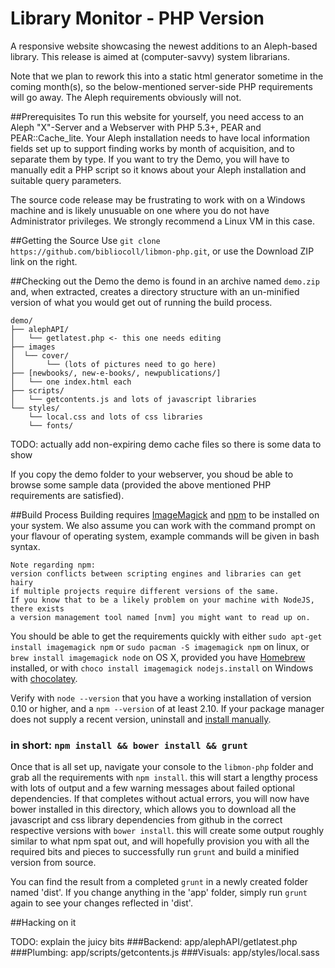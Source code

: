 # Library Monitor - PHP Version
A responsive website showcasing the newest additions to an Aleph-based library.
This release is aimed at (computer-savvy) system librarians.

Note that we plan to rework this into a static html generator sometime in the coming month(s),
so the below-mentioned server-side PHP requirements will go away. The Aleph requirements obviously will not.

##Prerequisites
To run this website for yourself, you need access to an Aleph "X"-Server and a Webserver with PHP 5.3+, PEAR and PEAR::Cache_lite.
Your Aleph installation needs to have local information fields set up to support finding works by month of acquisition, and to separate them by type.
If you want to try the Demo, you will have to manually edit a PHP script so it knows about your Aleph installation and suitable query parameters.

The source code release may be frustrating to work with on a Windows machine and is likely
unusuable on one where you do not have Administrator privileges. We strongly recommend a Linux VM in this case.

##Getting the Source
Use `git clone https://github.com/bibliocoll/libmon-php.git`, or use the Download ZIP link on the right.

##Checking out the Demo
the demo is found in an archive named `demo.zip` and, when extracted, creates a directory structure with an
un-minified version of what you would get out of running the build process.


```
demo/
├── alephAPI/
│   └── getlatest.php <- this one needs editing
├── images
│  └── cover/
│       └── (lots of pictures need to go here)
├── [newbooks/, new-e-books/, newpublications/]
│   └── one index.html each
├── scripts/
│   └── getcontents.js and lots of javascript libraries
└── styles/
    └── local.css and lots of css libraries
    └── fonts/
```

TODO: actually add non-expiring demo cache files so there is some data to show

If you copy the demo folder to your webserver, you shoud be able to browse some
sample data (provided the above mentioned PHP requirements are satisfied).

##Build Process
Building requires [ImageMagick] and [npm] to be installed on your system.
We also assume you can work with the command prompt on your flavour of operating system, example commands will be given in bash syntax.

```
Note regarding npm:
version conflicts between scripting engines and libraries can get hairy
if multiple projects require different versions of the same.
If you know that to be a likely problem on your machine with NodeJS, there exists
a version management tool named [nvm] you might want to read up on.
```

You should be able to get the requirements quickly with either
`sudo apt-get install imagemagick npm` or `sudo pacman -S imagemagick npm` on linux,
or `brew install imagemagick node` on OS X, provided you have [Homebrew] installed,
or with `choco install imagemagick nodejs.install` on Windows with [chocolatey].

Verify with `node --version` that you have a working installation of version 0.10 or higher,
and a `npm --version` of at least 2.10.
If your package manager does not supply a recent version, uninstall and [install manually].

### in short: `npm install && bower install && grunt`
Once that is all set up, navigate your console to the `libmon-php` folder and grab all the requirements with
`npm install`. this will start a lengthy process with lots of output and a few warning messages about failed optional dependencies.
If that completes without actual errors, you will now have bower installed in this directory, which allows you to download all the
javascript and css library dependencies from github in the correct respective versions with `bower install`. this will create some output roughly similar
to what npm spat out, and will hopefully provision you with all the required bits and pieces to successfully run `grunt` and build a minified version from source.

You can find the result from a completed `grunt` in a newly created folder named 'dist'.
If you change anything in the 'app' folder, simply run `grunt` again to see your changes reflected in 'dist'.

##Hacking on it

TODO: explain the juicy bits
###Backend: app/alephAPI/getlatest.php
###Plumbing: app/scripts/getcontents.js
###Visuals: app/styles/local.sass

[ImageMagick]: http://www.imagemagick.org/script/index.php
[npm]: https://www.npmjs.com/
[Homebrew]: http://brew.sh/
[chocolatey]: https://chocolatey.org/
[nvm]: https://github.com/creationix/nvm
[install manually]: https://nodejs.org/download/
